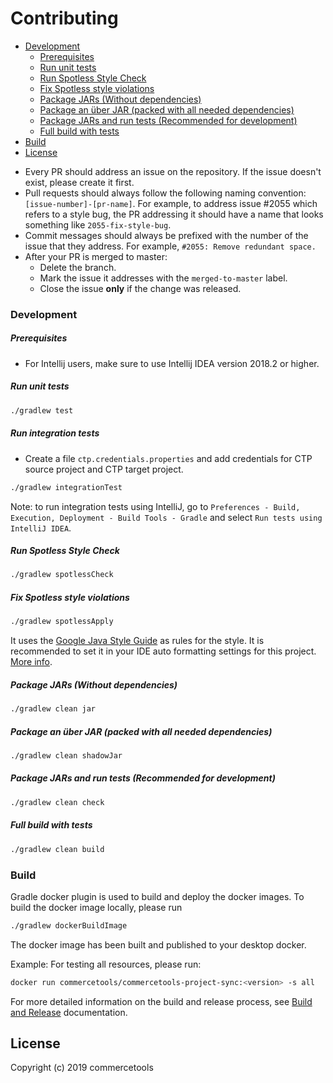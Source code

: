 # Contributing

<!-- START doctoc generated TOC please keep comment here to allow auto update -->
<!-- DON'T EDIT THIS SECTION, INSTEAD RE-RUN doctoc TO UPDATE -->


  - [Development](#development)
      - [Prerequisites](#prerequisites)
      - [Run unit tests](#run-unit-tests)
      - [Run Spotless Style Check](#run-spotless-style-check)
      - [Fix Spotless style violations](#fix-spotless-style-violations)
      - [Package JARs (Without dependencies)](#package-jars-without-dependencies)
      - [Package an über JAR (packed with all needed dependencies)](#package-an-%C3%BCber-jar-packed-with-all-needed-dependencies)
      - [Package JARs and run tests (Recommended for development)](#package-jars-and-run-tests-recommended-for-development)
      - [Full build with tests](#full-build-with-tests)
  - [Build](#build)
- [License](#license)

<!-- END doctoc generated TOC please keep comment here to allow auto update -->


- Every PR should address an issue on the repository. If the issue doesn't exist, please create it first.
- Pull requests should always follow the following naming convention: 
`[issue-number]-[pr-name]`. For example,
to address issue #2055 which refers to a style bug, the PR addressing it should have a name that looks something like
 `2055-fix-style-bug`.
- Commit messages should always be prefixed with the number of the issue that they address. 
For example, `#2055: Remove redundant space.`
- After your PR is merged to master:
    - Delete the branch.
    - Mark the issue it addresses with the `merged-to-master` label.
    - Close the issue **only** if the change was released.

### Development

##### Prerequisites
 - For Intellij users, make sure to use Intellij IDEA version 2018.2 or higher.

##### Run unit tests
````bash
./gradlew test
````

##### Run integration tests
- Create a file `ctp.credentials.properties` and add credentials for CTP source project and CTP target project. 
````bash
./gradlew integrationTest
````
Note: to run integration tests using IntelliJ, go to `Preferences - Build, Execution, Deployment - Build Tools - Gradle` and select `Run tests using IntelliJ IDEA`.

##### Run Spotless Style Check
````bash
./gradlew spotlessCheck
````

##### Fix Spotless style violations
````bash
./gradlew spotlessApply
````

It uses the [Google Java Style Guide](https://google.github.io/styleguide/javaguide.html) as rules for the style. 
It is recommended to set it in your IDE auto formatting settings for this project. 
[More info](https://github.com/google/google-java-format#intellij).


##### Package JARs (Without dependencies)
````bash
./gradlew clean jar
````

##### Package an über JAR (packed with all needed dependencies)
````bash
./gradlew clean shadowJar
````

##### Package JARs and run tests (Recommended for development)
````bash
./gradlew clean check
````

##### Full build with tests
````bash
./gradlew clean build
````

### Build 

 Gradle docker plugin is used to build and deploy the docker images. 
 To build the docker image locally, please run
 ````bash
./gradlew dockerBuildImage
````
The docker image has been built and published to your desktop docker.

Example:
For testing all resources, please run:
````bash
docker run commercetools/commercetools-project-sync:<version> -s all
````

For more detailed information on the build and release process, see [Build and Release](BUILD.md) documentation.

## License
Copyright (c) 2019 commercetools
